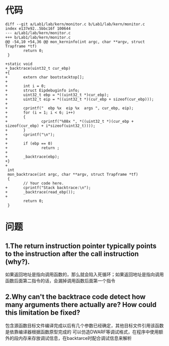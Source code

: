 # 代码
```
diff --git a/Lab1/lab/kern/monitor.c b/Lab1/lab/kern/monitor.c
index e137e92..5bbc16f 100644
--- a/Lab1/lab/kern/monitor.c
+++ b/Lab1/lab/kern/monitor.c
@@ -54,10 +54,36 @@ mon_kerninfo(int argc, char **argv, struct Trapframe *tf)
        return 0;
 }
 
+static void 
+_backtrace(uint32_t cur_ebp)
+{
+       extern char bootstacktop[];
+
+       int i = 0;
+       struct Eipdebuginfo info;
+       uint32_t ebp = *((uint32_t *)cur_ebp);
+       uint32_t eip = *((uint32_t *)(cur_ebp + sizeof(cur_ebp)));
+
+       cprintf("  ebp %x  eip %x  args ", cur_ebp, eip);
+       for (i = 1; i < 6; i++)
+       {
+               cprintf("%08x ", *((uint32_t *)(cur_ebp + sizeof(cur_ebp) + i*sizeof(uint32_t))));
+       }
+       cprintf("\n");
+
+       if (ebp == 0)
+               return ;
+
+       _backtrace(ebp);
+}
+
 int
 mon_backtrace(int argc, char **argv, struct Trapframe *tf)
 {
        // Your code here.
+       cprintf("Stack backtrace:\n");
+       _backtrace(read_ebp());
+       
        return 0;
 }
```

# 问题
## 1.The return instruction pointer typically points to the instruction after the call instruction (why?).
如果返回地址是指向调用函数的，那么就会陷入死循环；如果返回地址是指向调用函数后面第二指令的话，会漏掉调用函数后面第一个指令

## 2.Why can't the backtrace code detect how many arguments there actually are? How could this limitation be fixed?
包含源函数目标文件编译完成以后有几个参数已经确定，其他目标文件引用该函数是依靠编译器根据函数原型完成的
可以仿造DWARF等调试格式，在程序中使用额外的段内存来存放调试信息，在backtarce时配合调试信息来解析

